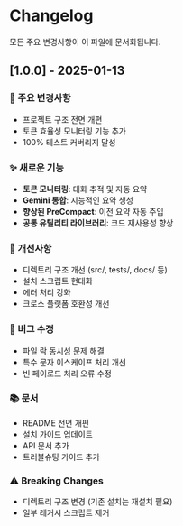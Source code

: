 # Changelog

모든 주요 변경사항이 이 파일에 문서화됩니다.

## [1.0.0] - 2025-01-13

### 🎉 주요 변경사항
- 프로젝트 구조 전면 개편
- 토큰 효율성 모니터링 기능 추가
- 100% 테스트 커버리지 달성

### ✨ 새로운 기능
- **토큰 모니터링**: 대화 추적 및 자동 요약
- **Gemini 통합**: 지능적인 요약 생성
- **향상된 PreCompact**: 이전 요약 자동 주입
- **공통 유틸리티 라이브러리**: 코드 재사용성 향상

### 🔧 개선사항
- 디렉토리 구조 개선 (src/, tests/, docs/ 등)
- 설치 스크립트 현대화
- 에러 처리 강화
- 크로스 플랫폼 호환성 개선

### 🐛 버그 수정
- 파일 락 동시성 문제 해결
- 특수 문자 이스케이프 처리 개선
- 빈 페이로드 처리 오류 수정

### 📚 문서
- README 전면 개편
- 설치 가이드 업데이트
- API 문서 추가
- 트러블슈팅 가이드 추가

### ⚠️ Breaking Changes
- 디렉토리 구조 변경 (기존 설치는 재설치 필요)
- 일부 레거시 스크립트 제거

